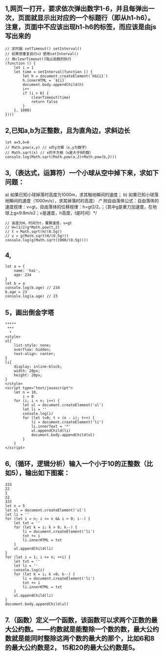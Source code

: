 ## 1,网页一打开，要求依次弹出数字1-6，并且每弹出一次，页面就显示出对应的一个标题行（即从h1-h6）。注意，页面中不应该出现h1-h6的标签，而应该是由js写出来的
~~~
// 定时器 setTimeout() setInterval()
// 如果想重复执行=》使用setInterval()
// 用clearTimeout()阻止函数的执行
(function () {
    let i = 1
    let time = setInterval(function () {
        let h = document.createElement(`H${i}`)
        h.innerHTML = `${i}`
        document.body.appendChild(h)
        i++
        if (i > 6) {
            clearTimeout(time)
            return false
        }
    }, 1000)
})()
~~~
## 2,已知a,b为正整数，且为直角边，求斜边长
~~~
let a=5,b=6
// Math.pow(x,y) // x的y次幂（x,y为数字）
// Math.sqrt(x) // x的平方根（x是大于0的数）
console.log(Math.sqrt(Math.pow(a,2)+Math.pow(b,2)))
~~~
## 3,（表达式，运算符）一个小球从空中掉下来，求如下问题：
a)	如果已知小球掉落时高度为1000m，求其触地瞬间的速度；
b)	如果已知小球落地瞬间的速度（1000m/s），求其掉落时的高度）
/*	附自由落体公式：自由落体的速度规律：v=gt，自由落体的位移规律：h=gt2/2。；（其中g是重力加速度，在地球上g≈9.8m/s2；v是速度，h高度，t是时间）*/
~~~
// 高度为H，时间为t，要算速度，v=gt
// H=(1/2)g*Math.pow(t,2)
// t = Math.sqrt(H/(0.5g))
// v = g(Math.sqrt(H/(0.5g)))
console.log(g(Math.sqrt(1000/(0.5g))))
~~~
## 4, 
~~~
let a = {
    name: 'hai',
    age: 234
}
let b = a
console.log(b.age) // 234
b.age = 23
console.log(a.age) // 23
~~~
## 5，画出倒金字塔
~~~
*****
 ***
  *
<style>
ul{
    list-style: none;
    overflow: hidden;
    text-align: center;
}
li{
    display: inline-block;
    width: 20px;
    height: 20px;
}
</style>
<script type="text/javascript">
    let n = 10,
        i = 0
    for (i; i < n; i++) {
        let ul = document.createElement('ul')
        let li = ''
        console.log(i)
        for (let t=0; t < (n - i); t++) {
            li = document.createElement('li')
            li.innerText = '*'
            ul.appendChild(li)
            document.body.appendChild(ul)
        }
    }
</script>
~~~
## 6,（循环，逻辑分析）输入一个小于10的正整数（比如5），输出如下图案：
~~~
333
22
1
22
333
let n = 5
let ul = document.createElement('ul')
let li = ''
for (let i = n; i <= n && i > 0; i--) {
    let txt = ''
    for (let k = i; k > 0; k--) {
        li = document.createElement('li')
        txt += i
        li.innerHTML = txt
    }
    ul.appendChild(li)
}
for (let i = 1; i <= n; ++i) {
    let txt = ''
    let li = ''
    console.log(i)
    for (let k = i; k >0; k--) {
        li = document.createElement('li')
        txt += i
        li.innerHTML = txt
    }
    ul.appendChild(li)
}
document.body.appendChild(ul)
~~~
## 7.（函数）定义一个函数，该函数可以求两个正数的最大公约数。——约数就是能整除一个数的数，最大公约数就是能同时整除这两个数的最大的那个，比如6和8的最大公约数是2， 15和20的最大公约数是5。